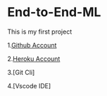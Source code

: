 # End-to-End-ML
This is my first project

1.[Github Account](https://www.github.com)

2.[Heroku Account](https://dashboard.heroku.com/login)

3.[Git Cli]

4.[Vscode IDE]


